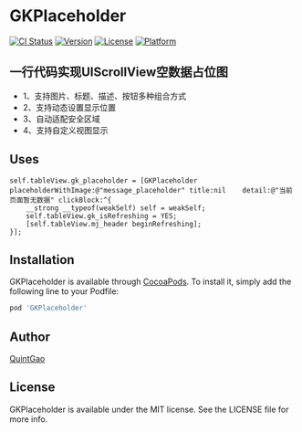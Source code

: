 # GKPlaceholder

[![CI Status](https://img.shields.io/travis/QuintGao/GKPlaceholder.svg?style=flat)](https://travis-ci.org/QuintGao/GKPlaceholder)
[![Version](https://img.shields.io/cocoapods/v/GKPlaceholder.svg?style=flat)](https://cocoapods.org/pods/GKPlaceholder)
[![License](https://img.shields.io/cocoapods/l/GKPlaceholder.svg?style=flat)](https://cocoapods.org/pods/GKPlaceholder)
[![Platform](https://img.shields.io/cocoapods/p/GKPlaceholder.svg?style=flat)](https://cocoapods.org/pods/GKPlaceholder)

## 一行代码实现UIScrollView空数据占位图

* 1、支持图片、标题、描述、按钮多种组合方式    
* 2、支持动态设置显示位置  
* 3、自动适配安全区域
* 4、支持自定义视图显示

## Uses

```
self.tableView.gk_placeholder = [GKPlaceholder placeholderWithImage:@"message_placeholder" title:nil    detail:@"当前页面暂无数据" clickBlock:^{
    __strong __typeof(weakSelf) self = weakSelf;
    self.tableView.gk_isRefreshing = YES;
    [self.tableView.mj_header beginRefreshing];
}];
```

## Installation

GKPlaceholder is available through [CocoaPods](https://cocoapods.org). To install
it, simply add the following line to your Podfile:

```ruby
pod 'GKPlaceholder'
```

## Author

[QuintGao](https://github.com/QuintGao)

## License

GKPlaceholder is available under the MIT license. See the LICENSE file for more info.
